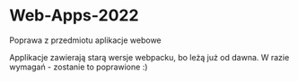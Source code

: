 # Web-Apps-2022
Poprawa z przedmiotu aplikacje webowe

Applikacje zawierają starą wersje webpacku, bo leżą już od dawna. 
W razie wymagań - zostanie to poprawione :)
